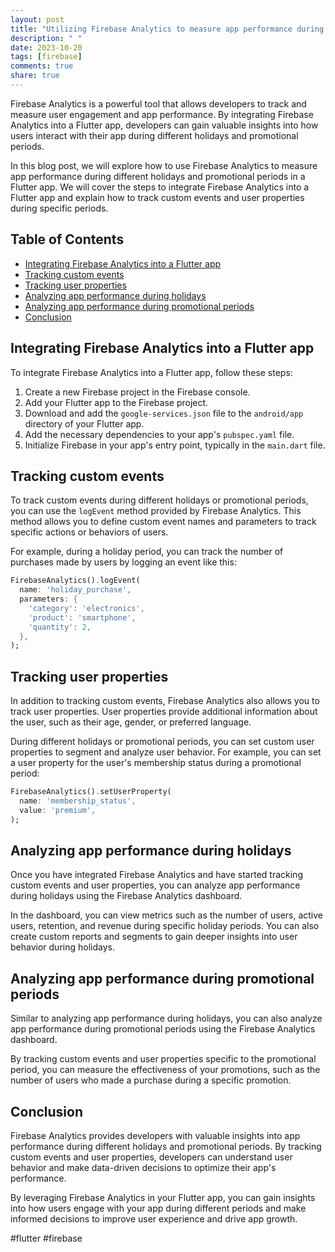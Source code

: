 ```yaml
---
layout: post
title: "Utilizing Firebase Analytics to measure app performance during different holidays and promotional periods in a Flutter app"
description: " "
date: 2023-10-20
tags: [firebase]
comments: true
share: true
---
```


Firebase Analytics is a powerful tool that allows developers to track and measure user engagement and app performance. By integrating Firebase Analytics into a Flutter app, developers can gain valuable insights into how users interact with their app during different holidays and promotional periods.

In this blog post, we will explore how to use Firebase Analytics to measure app performance during different holidays and promotional periods in a Flutter app. We will cover the steps to integrate Firebase Analytics into a Flutter app and explain how to track custom events and user properties during specific periods.

## Table of Contents
- [Integrating Firebase Analytics into a Flutter app](#integrating-firebase-analytics-into-a-flutter-app)
- [Tracking custom events](#tracking-custom-events)
- [Tracking user properties](#tracking-user-properties)
- [Analyzing app performance during holidays](#analyzing-app-performance-during-holidays)
- [Analyzing app performance during promotional periods](#analyzing-app-performance-during-promotional-periods)
- [Conclusion](#conclusion)

## Integrating Firebase Analytics into a Flutter app

To integrate Firebase Analytics into a Flutter app, follow these steps:

1. Create a new Firebase project in the Firebase console.
2. Add your Flutter app to the Firebase project.
3. Download and add the `google-services.json` file to the `android/app` directory of your Flutter app.
4. Add the necessary dependencies to your app's `pubspec.yaml` file.
5. Initialize Firebase in your app's entry point, typically in the `main.dart` file.

## Tracking custom events

To track custom events during different holidays or promotional periods, you can use the `logEvent` method provided by Firebase Analytics. This method allows you to define custom event names and parameters to track specific actions or behaviors of users.

For example, during a holiday period, you can track the number of purchases made by users by logging an event like this:

```dart
FirebaseAnalytics().logEvent(
  name: 'holiday_purchase',
  parameters: {
    'category': 'electronics',
    'product': 'smartphone',
    'quantity': 2,
  },
);
```

## Tracking user properties

In addition to tracking custom events, Firebase Analytics also allows you to track user properties. User properties provide additional information about the user, such as their age, gender, or preferred language.

During different holidays or promotional periods, you can set custom user properties to segment and analyze user behavior. For example, you can set a user property for the user's membership status during a promotional period:

```dart
FirebaseAnalytics().setUserProperty(
  name: 'membership_status',
  value: 'premium',
);
```

## Analyzing app performance during holidays

Once you have integrated Firebase Analytics and have started tracking custom events and user properties, you can analyze app performance during holidays using the Firebase Analytics dashboard.

In the dashboard, you can view metrics such as the number of users, active users, retention, and revenue during specific holiday periods. You can also create custom reports and segments to gain deeper insights into user behavior during holidays.

## Analyzing app performance during promotional periods

Similar to analyzing app performance during holidays, you can also analyze app performance during promotional periods using the Firebase Analytics dashboard.

By tracking custom events and user properties specific to the promotional period, you can measure the effectiveness of your promotions, such as the number of users who made a purchase during a specific promotion.

## Conclusion

Firebase Analytics provides developers with valuable insights into app performance during different holidays and promotional periods. By tracking custom events and user properties, developers can understand user behavior and make data-driven decisions to optimize their app's performance.

By leveraging Firebase Analytics in your Flutter app, you can gain insights into how users engage with your app during different periods and make informed decisions to improve user experience and drive app growth.

#flutter #firebase